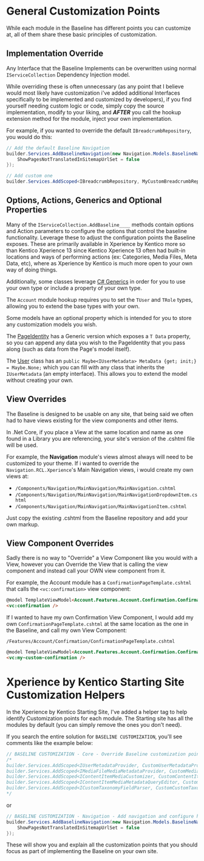 # General Customization Points

While each module in the Baseline has different points you can customize at, all of them share these basic principles of customization.

## Implementation Override
Any Interface that the Baseline Implements can be overwritten using normal `IServiceCollection` Dependency Injection model.

While overriding these is often unnecessary (as any point that I believe would most likely have customization i've added additional Interfaces specifically to be implemented and customized by developers), if you find yourself needing custom logic or code, simply copy the source implementation, modify to your liking, and ***AFTER*** you call the hookup extension method for the module, inject your own implementation.

For example, if you wanted to override the default `IBreadcrumbRepository`, you would do this:

```csharp
// Add the default Baseline Navigation
builder.Services.AddBaselineNavigation(new Navigation.Models.BaselineNavigationOptions() {
    ShowPagesNotTranslatedInSitemapUrlSet = false
});

// Add custom one
builder.Services.AddScoped<IBreadcrumbRepository, MyCustomBreadcrumbRepository>();

```

## Options, Actions, Generics and Optional Properties

Many of the `IServiceCollection.AddBaseline____` methods contain options and Action parameters to configure the options that control the baseline functionality.  Leverage these to adjust the configuration points the Baseline exposes.  These are primarily available in Xperience by Kentico more so than Kentico Xperience 13 since Kentico Xperience 13 often had built-in locations and ways of performing actions (ex: Categories, Media Files, Meta Data, etc), where as Xperience by Kentico is much more open to your own way of doing things.

Additionally, some classes leverage [C# Generics](https://learn.microsoft.com/en-us/dotnet/csharp/fundamentals/types/generics) in order for you to use your own type or include a property of your own type.  

The `Account` module hookup requires you to set the `TUser` and `TRole` types, allowing you to extend the base types with your own.

Some models have an optional property which is intended for you to store any customization models you wish.  

The [PageIdentity](../../src/Core/Core.Models/Models/PageIdentity.cs) has a Generic version which exposes a `T Data` property, so you can append any data you wish to the PageIdentity that you pass along (such as data from the Page's model itself).  

The [User](../../src/Core/Core.Models/Models/User.cs) class has an `public Maybe<IUserMetadata> MetaData {get; init;} = Maybe.None;` which you can fill with any class that inherits the `IUserMetadata` (an empty interface).  This allows you to extend the model without creating your own.

## View Overrides

The Baseline is designed to be usable on any site, that being said we often had to have views existing for the view components and other items.

In .Net Core, if you place a View at the same location and name as one found in a Library you are referencing, your site's version of the .cshtml file will be used.

For example, the **Navigation** module's views almost always will need to be customized to your theme.  If i wanted to override the `Navigation.RCL.Xperience`'s Main Navigation views, i would create my own views at:

- `/Components/Navigation/MainNavigation/MainNavigation.cshtml`
- `/Components/Navigation/MainNavigation/MainNavigationDropdownItem.cshtml`
- `/Components/Navigation/MainNavigation/MainNavigationItem.cshtml`

Just copy the existing .cshtml from the Baseline repository and add your own markup.

## View Component Overrides

Sadly there is no way to "Override" a View Component like you would with a View, however you can Override the View that is calling the view component and instead call your OWN view component from it.

For example, the Account module has a `ConfirmationPageTemplate.cshtml` that calls the `<vc:confirmation>` view component:

```html
@model TemplateViewModel<Account.Features.Account.Confirmation.ConfirmationPageTemplateProperties>
<vc:confirmation />
```

 If I wanted to have my own Confirmation View Component, I would add my own `ConfirmationPageTemplate.cshtml` at the same location as the one in the Baseline, and call my own View Component:

`/Features/Account/Confirmation/ConfirmationPageTemplate.cshtml`

```html
@model TemplateViewModel<Account.Features.Account.Confirmation.ConfirmationPageTemplateProperties>
<vc:my-custom-confirmation />
```


# Xperience by Kentico Starting Site Customization Helpers

In the Xperience by Kentico Starting Site, I've added a helper tag to help identify Customization points for each module.  The Starting site has all the modules by default (you can simply remove the ones you don't need).

If you search the entire solution for `BASELINE CUSTOMIZATION`, you'll see comments like the example below:

```csharp
// BASELINE CUSTOMIZATION - Core - Override Baseline customization points if wanted
/*
builder.Services.AddScoped<IUserMetadataProvider, CustomUserMetadataProvider>();
builder.Services.AddScoped<IMediaFileMediaMetadataProvider, CustomMediaFileMediaMetadataProvider>();
builder.Services.AddScoped<IContentItemMediaCustomizer, CustomContentItemMediaCustomizer>();
builder.Services.AddScoped<IContentItemMediaMetadataQueryEditor, CustomContentItemMediaMetadataQueryEditor>();
builder.Services.AddScoped<ICustomTaxonomyFieldParser, CustomCustomTaxonomyFieldParser>();
*/
```

or

```csharp
// BASELINE CUSTOMIZATION - Navigation - Add navigation and configure here
builder.Services.AddBaselineNavigation(new Navigation.Models.BaselineNavigationOptions() {
    ShowPagesNotTranslatedInSitemapUrlSet = false
});
```

These will show you and explain all the customization points that you should focus as part of implementing the Baseline on your own site.